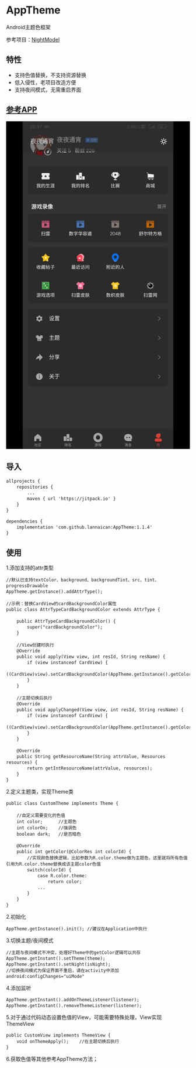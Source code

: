 # AppTheme
Android主题色框架

参考项目：[NightModel](https://github.com/achenglike/NightModel)

## 特性
- 支持色值替换，不支持资源替换
- 低入侵性，老项目改造方便
- 支持夜间模式，无需重启界面

## [参考APP](http://tapsss.com)

![示例图](https://github.com/lannaican/AppTheme/blob/master/sample.gif)


## 导入
```
allprojects {
	repositories {
		...
		maven { url 'https://jitpack.io' }
	}
}
```
```
dependencies {
	implementation 'com.github.lannaican:AppTheme:1.1.4'
}
```

## 使用
1.添加支持的attr类型
```
//默认已支持textColor、background、backgroundTint、src、tint、progressDrawable
AppTheme.getInstance().addAttrType();

//示例：替换CardView的cardBackgroundColor属性
public class AttrTypeCardBackgroundColor extends AttrType {

    public AttrTypeCardBackgroundColor() {
        super("cardBackgroundColor");
    }

	//View创建时执行
    @Override
    public void apply(View view, int resId, String resName) {
        if (view instanceof CardView) {
            ((CardView)view).setCardBackgroundColor(AppTheme.getInstance().getColor(resId));
        }
    }

	//主题切换后执行
    @Override
    public void applyChanged(View view, int resId, String resName) {
        if (view instanceof CardView) {
            ((CardView)view).setCardBackgroundColor(AppTheme.getInstance().getColor(resId));
        }
    }

    @Override
    public String getResourceName(String attrValue, Resources resources) {
        return getIntResourceName(attrValue, resources);
    }
}

```

2.定义主题类，实现Theme类
```
public class CustomTheme implements Theme {

	//自定义需要变化的色值
    int color;		//主题色
    int colorOn;	//强调色
    boolean dark;	//是否暗色

    @Override
    public int getColor(@ColorRes int colorId) {
		//实现颜色替换逻辑，比如参数为R.color.theme做为主题色，这里就将所有色值引用为R.color.theme替换成该主题color色值
		switch(colorId) {
			case R.color.theme:
				return color;
			...
		}
	}
}
```

2.初始化
```
AppTheme.getInstance().init(); //建议在Application中执行
```

3.切换主题/夜间模式
```
//主题与夜间模式不冲突，处理好Theme中的getColor逻辑可以共存
AppTheme.getInstant().setTheme(theme);
AppTheme.getInstant().setNight(isNight);
//切换夜间模式为保证界面不重启，请在activity中添加android:configChanges="uiMode"
```

4.添加监听
```
AppTheme.getInstant().addOnThemeListener(listener);
AppTheme.getInstant().removeThemeListener(listener);
```

5.对于通过代码动态设置色值的View，可能需要特殊处理，View实现ThemeView
```
public CustomView implements ThemeView {
	void onThemeApply();	//在主题切换后执行
}
```

6.获取色值等其他参考AppTheme方法；
